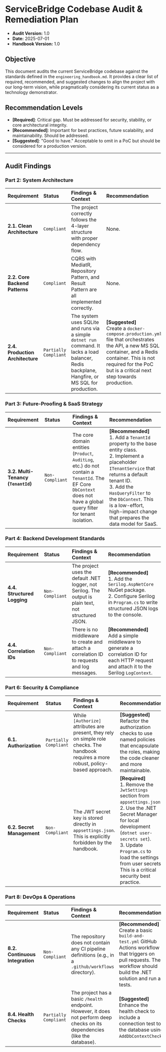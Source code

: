 # ServiceBridge Codebase Audit & Remediation Plan

*   **Audit Version:** 1.0
*   **Date:** 2025-07-01
*   **Handbook Version:** 1.0

## **Objective**

This document audits the current ServiceBridge codebase against the standards defined in the `engineering_handbook.md`. It provides a clear list of required, recommended, and suggested changes to align the project with our long-term vision, while pragmatically considering its current status as a technology demonstrator.

## **Recommendation Levels**

*   **[Required]**: Critical gap. Must be addressed for security, stability, or core architectural integrity.
*   **[Recommended]**: Important for best practices, future scalability, and maintainability. Should be addressed.
*   **[Suggested]**: "Good to have." Acceptable to omit in a PoC but should be considered for a production version.

---

## **Audit Findings**

### **Part 2: System Architecture**

| Requirement | Status | Findings & Context | Recommendation |
| :--- | :--- | :--- | :--- |
| **2.1. Clean Architecture** | `Compliant` | The project correctly follows the 4-layer structure with proper dependency flow. | None. |
| **2.2. Core Backend Patterns** | `Compliant` | CQRS with MediatR, Repository Pattern, and Result Pattern are all implemented correctly. | None. |
| **2.4. Production Architecture** | `Partially Compliant` | The system uses SQLite and runs via a simple `dotnet run` command. It lacks a load balancer, Redis backplane, Hangfire, or MS SQL for production. | **[Suggested]** <br> Create a `docker-compose.production.yml` file that orchestrates the API, a new MS SQL container, and a Redis container. This is not required for the PoC but is a critical next step towards production. |

### **Part 3: Future-Proofing & SaaS Strategy**

| Requirement | Status | Findings & Context | Recommendation |
| :--- | :--- | :--- | :--- |
| **3.2. Multi-Tenancy (`TenantId`)** | `Non-Compliant` | The core domain entities (`Product`, `AuditLog`, etc.) do not contain a `TenantId`. The EF Core `DbContext` does not have a global query filter for tenant isolation. | **[Recommended]** <br> 1. Add a `TenantId` property to the base entity class. <br> 2. Implement a placeholder `ITenantService` that returns a default tenant ID. <br> 3. Add the `HasQueryFilter` to the `DbContext`. This is a low-effort, high-impact change that prepares the data model for SaaS. |

### **Part 4: Backend Development Standards**

| Requirement | Status | Findings & Context | Recommendation |
| :--- | :--- | :--- | :--- |
| **4.4. Structured Logging** | `Non-Compliant` | The project uses the default .NET logger, not Serilog. The output is plain text, not structured JSON. | **[Recommended]** <br> 1. Add the `Serilog.AspNetCore` NuGet package. <br> 2. Configure Serilog in `Program.cs` to write structured JSON logs to the console. | 
| **4.4. Correlation IDs** | `Non-Compliant` | There is no middleware to create and attach a correlation ID to requests and log messages. | **[Recommended]** <br> Add a simple middleware to generate a correlation ID for each HTTP request and attach it to the Serilog `LogContext`. |

### **Part 6: Security & Compliance**

| Requirement | Status | Findings & Context | Recommendation |
| :--- | :--- | :--- | :--- |
| **6.1. Authorization** | `Partially Compliant` | While `[Authorize]` attributes are present, they rely on simple role checks. The handbook requires a more robust, policy-based approach. | **[Suggested]** <br> Refactor the authorization checks to use named policies that encapsulate the roles, making the code cleaner and more maintainable. | 
| **6.2. Secret Management** | `Non-Compliant` | The JWT secret key is stored directly in `appsettings.json`. This is explicitly forbidden by the handbook. | **[Required]** <br> 1. Remove the `JwtSettings` section from `appsettings.json`. <br> 2. Use the .NET Secret Manager for local development (`dotnet user-secrets set`). <br> 3. Update `Program.cs` to load the settings from user secrets. This is a critical security best practice. |

### **Part 8: DevOps & Operations**

| Requirement | Status | Findings & Context | Recommendation |
| :--- | :--- | :--- | :--- |
| **8.2. Continuous Integration** | `Non-Compliant` | The repository does not contain any CI pipeline definitions (e.g., in a `.github/workflows` directory). | **[Recommended]** <br> Create a basic `build-and-test.yml` GitHub Actions workflow that triggers on pull requests. The workflow should build the .NET solution and run all tests. |
| **8.4. Health Checks** | `Partially Compliant` | The project has a basic `/health` endpoint. However, it does not perform deep checks on its dependencies (like the database). | **[Suggested]** <br> Enhance the health check to include a connection test to the database using `AddDbContextCheck`. |
